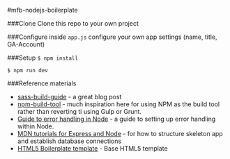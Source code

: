 #mfb-nodejs-boilerplate

###Clone
Clone this repo to your own project

###Configure
inside `app.js` configure your own app settings (name, title, GA-Account)

###Setup
`$ npm install`

`$ npm run dev`

###Reference materials
* [sass-build-guide](https://github.com/hellobrian/sass-recipes/tree/master/node-sass) - a great blog post
* [npm-build-tool](https://www.keithcirkel.co.uk/how-to-use-npm-as-a-build-tool/) - much inspiration here for using NPM as the build tool rather than reverting ti using Gulp or Grunt.
* [Guide to error handling in Node](https://thecodebarbarian.com/80-20-guide-to-express-error-handling) - a guide to setting up error handling within Node.
* [MDN tutorials for Express and Node](https://developer.mozilla.org/en-US/docs/Learn/Server-side/Express_Nodejs/Tutorial_local_library_website) - for how to structure skeleton app and establish database connections
* [HTML5 Boilerplate template](https://html5boilerplate.com/) - Base HTML5 template